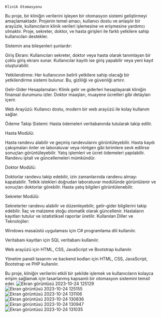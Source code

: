                                                                                       Klinik Otomasyonu

Bu proje, bir kliniğin verilerini işleyen bir otomasyon sistemi geliştirmeyi amaçlamaktadır. Projenin temel amacı, kullanıcı dostu ve anlaşılır bir arayüzle, kullanıcıların klinik verileri işlemesine ve erişmesine yardımcı olmaktır. Proje, sekreter, doktor, ve hasta girişleri ile farklı yetkilere sahip kullanıcıları destekler.

Sistemin ana bileşenleri şunlardır:

Giriş Ekranı: Kullanıcıları sekreter, doktor veya hasta olarak tanımlayan bir çoklu giriş ekranı sunar. Kullanıcılar kayıtlı ise giriş yapabilir veya yeni kayıt oluşturabilir.

Yetkilendirme: Her kullanıcının belirli yetkilere sahip olacağı bir yetkilendirme sistemi bulunur. Bu, gizliliği ve güvenliği artırır.

Gelir-Gider Hesaplamaları: Klinik gelir ve giderleri hesaplayarak kliniğin finansal durumunu izler. Doktor maaşları, muayene ücretleri gibi detayları içerir.

Web Arayüzü: Kullanıcı dostu, modern bir web arayüzü ile kolay kullanım sağlar.

Ödeme Takip Sistemi: Hasta ödemeleri veritabanında tutularak takip edilir.

Hasta Modülü:

Hasta randevu alabilir ve geçmiş randevularını görüntüleyebilir.
Hasta kaydı çakışmaları önler ve laboratuvar veya röntgen gibi birimlere sevk edilirse sonuçları görüntüleyebilir.
Yatış işlemleri ve ücret ödemeleri yapılabilir.
Randevu iptali ve güncellemeleri mümkündür.

Doktor Modülü:

Doktorlar randevu takip edebilir, izin zamanlarında randevu almayı kapatabilir.
Tetkik istekleri doğrudan laboratuvar modülünde görüntülenir ve sonuçları doktorlar görebilir.
Hasta yatış bilgileri görüntülenebilir.

Sekreter Modülü:

Sekreterler randevu alabilir ve düzenleyebilir, gelir-gider bilgilerini takip edebilir.
İlaç ve malzeme stoğu otomatik olarak güncellenir.
Hastaların kayıtları tutulur ve istatistiksel raporlar üretilir.
Kullanılan Diller ve Teknolojiler:

Windows masaüstü uygulaması için C# programlama dili kullanılır.

Veritabanı kayıtları için SQL veritabanı kullanılır.

Web arayüzü için HTML, CSS, JavaScript ve Bootstrap kullanılır.

Yönetim paneli tasarımı ve backend kodları için HTML, CSS, JavaScript, Bootstrap ve PHP kullanılır.

Bu proje, kliniğin verilerini etkili bir şekilde işlemek ve kullanıcıların kolayca erişim sağlamak için tasarlanmış kapsamlı bir otomasyon sistemini temsil eder.
![Ekran görüntüsü 2023-10-24 125129](https://github.com/emirhanakgun/Klinik_Otomasyonu/assets/135712181/ac0069ae-43ea-485b-ab18-14c9fc9d9cfc)
![Ekran görüntüsü 2023-10-24 125155](https://github.com/emirhanakgun/Klinik_Otomasyonu/assets/135712181/a00e5a3b-9d9d-42fd-8598-a87240c99d53)
![Ekran görüntüsü 2023-10-24 131106](https://github.com/emirhanakgun/Klinik_Otomasyonu/assets/135712181/181e8fcf-946c-428a-8907-8c462dc30370)
![Ekran görüntüsü 2023-10-24 130836](https://github.com/emirhanakgun/Klinik_Otomasyonu/assets/135712181/1f078fc6-9b91-4723-89c1-0edaaef17b3b)
![Ekran görüntüsü 2023-10-24 130947](https://github.com/emirhanakgun/Klinik_Otomasyonu/assets/135712181/a2552aa7-e621-4997-bda8-eeafc8af8957)
![Ekran görüntüsü 2023-10-24 131035](https://github.com/emirhanakgun/Klinik_Otomasyonu/assets/135712181/459e2ddd-81f2-4bce-ae60-281ad115e8ab)

